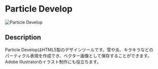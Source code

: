 # Particle Develop

![Particle Develop](https://ics.media/wp-content/uploads/2016/01/160125_particle_develop.png)

## Description

Particle DevelopはHTML5製のデザインツールです。雪や炎、キラキラなどのパーティクル表現を作成でき、ベクター画像として保存することができます。Adobe Illustratorのイラスト制作にも役立ちます。
